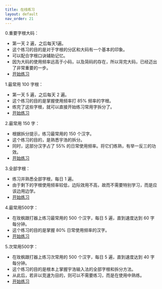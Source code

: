 ```yaml
---
title: 在线练习
layout: default
nav_order: 21
---
```


0.重要字根大码：

- 第一天 2 遍，之后每天1遍。
- 这个练习的目的是对于字根的分区和大码有一个基本的印象。
- 可以配合字根口诀辅助记忆。
- 因为大码的使用频率远高于小码，以及简码的存在，所以背完大码，已经迈出了非常重要的一步。
- [开始练习](../v2/practice/practice_dama)  

1.最常用 100 字根：  

- 第一天 5 遍，之后每天 2 遍。  
- 这个练习的目的是掌握使用频率打 85% 频率的字根。
- 练完了这些字根，就可以直接开始练习常用字拆分了。
- [开始练习](../v2/practice/practice_100)  

2.最常用 150 字：  

- 根据拆分提示，练习最常用的 150 个汉字。
- 这个练习的目的，是熟悉宇浩的拆分。
- 同时，这部分汉字占了 55% 的日常使用频率。将它们练熟，有举一反三的功效。  
- [开始练习](../v2/practice/practice_characters)

3.全部字根：  

- 练习并熟悉全部字根，每日 1 遍。  
- 由于剩下的字根使用频率较低，边际效用不高，故而不需要特别学习，而是应该边用边学。
- [开始练习](../v2/practice/practice)

4.最常用500字：  

- 在玫枫跟打器上练习最常用的 500 个汉字，每日 5 遍，直到速度达到 60 字每分钟。
- 这个练习的目的是掌握 80% 日常使用频率的汉字。
- [开始练习](https://kylebing.cn/tools/typepad/)

5.次常用500字：  

- 在玫枫跟打器上练习次常用的 500 个汉字，每日 5 遍，直到速度达到 40 字每分钟。
- 这个练习的目的是根本上掌握宇浩输入法的全部字根和拆分方法。
- 从此后，若非以竞速为目的，则可以不需要练习，而是在使用中熟练。
- [开始练习](https://kylebing.cn/tools/typepad/)
